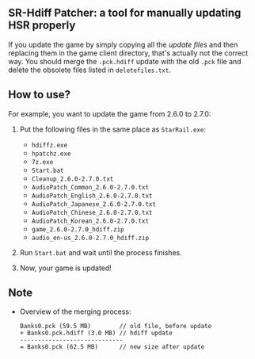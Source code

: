 ## SR-Hdiff Patcher: a tool for manually updating HSR properly

If you update the game by simply copying all the *update files* and then replacing them in the game client directory, that's actually not the correct way. You should merge the `.pck.hdiff` update with the old `.pck` file and delete the obsolete files listed in `deletefiles.txt`.

## How to use?

For example, you want to update the game from 2.6.0 to 2.7.0:

1. Put the following files in the same place as `StarRail.exe`:
   - `hdiffz.exe`
   - `hpatchz.exe`
   - `7z.exe`
   - `Start.bat`
   - `Cleanup_2.6.0-2.7.0.txt`
   - `AudioPatch_Common_2.6.0-2.7.0.txt`
   - `AudioPatch_English_2.6.0-2.7.0.txt`
   - `AudioPatch_Japanese_2.6.0-2.7.0.txt`
   - `AudioPatch_Chinese_2.6.0-2.7.0.txt`
   - `AudioPatch_Korean_2.6.0-2.7.0.txt`
   - `game_2.6.0-2.7.0_hdiff.zip`
   - `audio_en-us_2.6.0-2.7.0_hdiff.zip`

2. Run `Start.bat` and wait until the process finishes.
3. Now, your game is updated!

## Note
  - Overview of the merging process:
    ```
    Banks0.pck (59.5 MB)        // old file, before update
    + Banks0.pck.hdiff (3.0 MB) // hdiff update
    -----------------------------
    = Banks0.pck (62.5 MB)      // new size after update
    ```

<!-- I created this repository because I'm too lazy to update using the official launcher. -->
